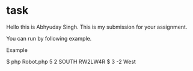 # task

Hello this is Abhyuday Singh.
This is my submission for your assignment.

You can run by following example.

Example

$ php Robot.php 5 2 SOUTH RW2LW4R
$ 3 -2 West
